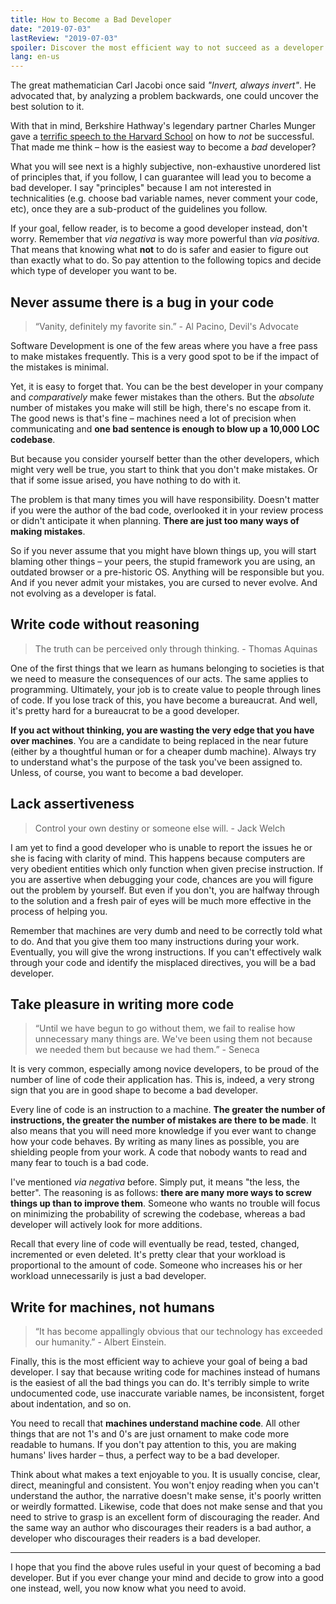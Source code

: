 ```yaml
---
title: How to Become a Bad Developer
date: "2019-07-03"
lastReview: "2019-07-03"
spoiler: Discover the most efficient way to not succeed as a developer.
lang: en-us
---
```


The great mathematician Carl Jacobi once said *"Invert, always invert"*. He advocated that, by analyzing a problem backwards, one could uncover the best solution to it.

With that in mind, Berkshire Hathway's legendary partner Charles Munger gave a [terrific speech to the Harvard School](http://jameslau88.com/charlie_munger_on_invert_always_invert.htm) on how to *not* be successful. That made me think – how is the easiest way to become a *bad* developer?

What you will see next is a highly subjective, non-exhaustive unordered list of principles that, if you follow, I can guarantee will lead you to become a bad developer. I say "principles" because I am not interested in technicalities (e.g. choose bad variable names, never comment your code, etc), once they are a sub-product of the guidelines you follow.

If your goal, fellow reader, is to become a good developer instead, don't worry. Remember that *via negativa* is way more powerful than *via positiva*. That means that knowing what **not** to do is safer and easier to figure out than exactly what to do. So pay attention to the following topics and decide which type of developer you want to be.

## Never assume there is a bug in your code
> “Vanity, definitely my favorite sin.” - Al Pacino, Devil's Advocate

Software Development is one of the few areas where you have a free pass to make mistakes frequently. This is a very good spot to be if the impact of the mistakes is minimal.

Yet, it is easy to forget that. You can be the best developer in your company and *comparatively* make fewer mistakes than the others. But the *absolute* number of mistakes you make will still be high, there's no escape from it. The good news is that's fine – machines need a lot of precision when communicating and **one bad sentence is enough to blow up a 10,000 LOC codebase**.

But because you consider yourself better than the other developers, which might very well be true, you start to think that you don't make mistakes. Or that if some issue arised, you have nothing to do with it.

The problem is that many times you will have responsibility. Doesn't matter if you were the author of the bad code, overlooked it in your review process or didn't anticipate it when planning. **There are just too many ways of making mistakes**.

So if you never assume that you might have blown things up, you will start blaming other things – your peers, the stupid framework you are using, an outdated browser or a pre-historic OS. Anything will be responsible but you. And if you never admit your mistakes, you are cursed to never evolve. And not evolving as a developer is fatal.

## Write code without reasoning
> The truth can be perceived only through thinking. - Thomas Aquinas

One of the first things that we learn as humans belonging to societies is that we need to measure the consequences of our acts. The same applies to programming. Ultimately, your job is to create value to people through lines of code. If you lose track of this, you have become a bureaucrat. And well, it's pretty hard for a bureaucrat to be a good developer.

**If you act without thinking, you are wasting the very edge that you have over machines**. You are a candidate to being replaced in the near future (either by a thoughtful human or for a cheaper dumb machine). Always try to understand what's the purpose of the task you've been assigned to. Unless, of course, you want to become a bad developer.

## Lack assertiveness
> Control your own destiny or someone else will. - Jack Welch

I am yet to find a good developer who is unable to report the issues he or she is facing with clarity of mind.  This happens because computers are very obedient entities which only function when given precise instruction. If you are assertive when debugging your code, chances are you will figure out the problem by yourself. But even if you don't, you are halfway through to the solution and a fresh pair of eyes will be much more effective in the process of helping you.

Remember that machines are very dumb and need to be correctly told what to do. And that you give them too many instructions during your work. Eventually, you will give the wrong instructions. If you can't effectively walk through your code and identify the misplaced directives, you will be a bad developer.

## Take pleasure in writing more code
> “Until we have begun to go without them, we fail to realise how unnecessary many things are. We've been using them not because we needed them but because we had them.” -  Seneca

It is very common, especially among novice developers, to be proud of the number of line of code their application has. This is, indeed, a very strong sign that you are in good shape to become a bad developer.

Every line of code is an instruction to a machine. **The greater the number of instructions, the greater the number of mistakes are there to be made**. It also means that you will need more knowledge if you ever want to change how your code behaves. By writing as many lines as possible, you are shielding people from your work. A code that nobody wants to read and many fear to touch is a bad code.

I've mentioned *via negativa* before. Simply put, it means "the less, the better". The reasoning is as follows: **there are many more ways to screw things up than to improve them**. Someone who wants no trouble will focus on minimizing the probability of screwing the codebase, whereas a bad developer will actively look for more additions.

Recall that every line of code will eventually be read, tested, changed, incremented or even deleted. It's pretty clear that your workload is proportional to the amount of code. Someone who increases his or her workload unnecessarily is just a bad developer.

## Write for machines, not humans
> “It has become appallingly obvious that our technology has exceeded our humanity.” - Albert Einstein.

Finally, this is the most efficient way to achieve your goal of being a bad developer. I say that because writing code for machines instead of humans is the easiest of all the bad things you can do. It's terribly simple to write undocumented code, use inaccurate variable names, be inconsistent, forget about indentation, and so on.

You need to recall that **machines understand machine code**. All other things that are not 1's and 0's are just ornament to make code more readable to humans. If you don't pay attention to this, you are making humans' lives harder – thus, a perfect way to be a bad developer.

Think about what makes a text enjoyable to you. It is usually concise, clear, direct, meaningful and consistent. You won't enjoy reading when you can't understand the author, the narrative doesn't make sense, it's poorly written or weirdly formatted. Likewise, code that does not make sense and that you need to strive to grasp is an excellent form of discouraging the reader. And the same way an author who discourages their readers is a bad author, a developer who discourages their readers is a bad developer.

---

I hope that you find the above rules useful in your quest of becoming a bad developer. But if you ever change your mind and decide to grow into a good one instead, well, you now know what you need to avoid.